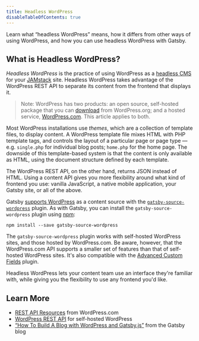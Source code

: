 ```yaml
---
title: Headless WordPress
disableTableOfContents: true
---
```


Learn what <q>headless WordPress</q> means, how it differs from other ways of using WordPress, and how you can use headless WordPress with Gatsby.

## What is Headless WordPress?

_Headless WordPress_ is the practice of using WordPress as a [headless CMS](/docs/headless-cms/) for your [JAMstack](/docs/glossary/jamstack/) site. Headless WordPress takes advantage of the WordPress REST API to separate its content from the frontend that displays it.

> Note: WordPress has two products: an open source, self-hosted package that you can [download](https://wordpress.org/) from WordPress.org; and a hosted service, [WordPress.com](https://wordpress.com/). This article applies to both.

Most WordPress installations use _themes_, which are a collection of template files, to display content. A WordPress template file mixes HTML with PHP template tags, and controls the layout of a particular page or page type &mdash; e.g. `single.php` for individual blog posts; `home.php` for the home page. The downside of this template-based system is that the content is only available as HTML, using the document structure defined by each template.

The WordPress REST API, on the other hand, returns JSON instead of HTML. Using a content API gives you more flexibility around what kind of frontend you use: vanilla JavaScript, a native mobile application, your Gatsby site, or all of the above.

Gatsby [supports WordPress](/docs/sourcing-from-wordpress/) as a content source with the [`gatsby-source-wordpress`](/packages/gatsby-source-wordpress/) plugin. As with Gatsby, you can install the `gatsby-source-wordpress` plugin using [npm](/docs/glossary/#npm):

```shell
npm install --save gatsby-source-wordpress
```

The `gatsby-source-wordpress` plugin works with self-hosted WordPress sites, and those hosted by WordPress.com. Be aware, however, that the WordPress.com API supports a smaller set of features than that of self-hosted WordPress sites. It's also compatible with the [Advanced Custom Fields](https://www.advancedcustomfields.com/) plugin.

Headless WordPress lets your content team use an interface they're familiar with, while giving you the flexibility to use any frontend you'd like.

## Learn More

- [REST API Resources](https://developer.wordpress.com/docs/api/) from WordPress.com
- [WordPress REST API](https://developer.wordpress.org/rest-api/) for self-hosted WordPress
- [<q>How To Build A Blog with WordPress and Gatsby.js</q>](/blog/2019-04-26-how-to-build-a-blog-with-wordpress-and-gatsby-part-1/) from the Gatsby blog
